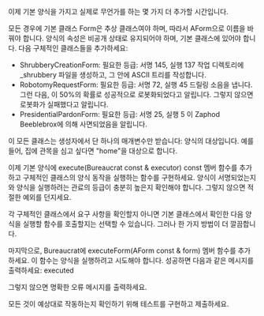 이제 기본 양식을 가지고 실제로 무언가를 하는 몇 가지 더 추가할 시간입니다.

모든 경우에 기본 클래스 Form은 추상 클래스여야 하며, 따라서 AForm으로 이름을 바꿔야 합니다. 양식의 속성은 비공개 상태로 유지되어야 하며, 기본 클래스에 있어야 합니다.
다음 구체적인 클래스들을 추가하세요:
- ShrubberyCreationForm: 필요한 등급: 서명 145, 실행 137
  작업 디렉토리에 <target>_shrubbery 파일을 생성하고, 그 안에 ASCII 트리를 작성합니다.
- RobotomyRequestForm: 필요한 등급: 서명 72, 실행 45
  드릴링 소음을 냅니다. 그런 다음, <target>이 50%의 확률로 성공적으로 로봇화되었다고 알립니다. 그렇지 않으면 로봇화가 실패했다고 알립니다.
- PresidentialPardonForm: 필요한 등급: 서명 25, 실행 5
  <target>이 Zaphod Beeblebrox에 의해 사면되었음을 알립니다.

이 모든 클래스는 생성자에서 단 하나의 매개변수만 받습니다: 양식의 대상입니다. 예를 들어, 집에 관목을 심고 싶다면 "home"을 대상으로 합니다.

이제 기본 양식에 execute(Bureaucrat const & executor) const 멤버 함수를 추가하고 구체적인 클래스의 양식 동작을 실행하는 함수를 구현하세요. 양식이 서명되었는지와 양식을 실행하려는 관료의 등급이 충분히 높은지 확인해야 합니다. 그렇지 않으면 적절한 예외를 던지세요.

각 구체적인 클래스에서 요구 사항을 확인할지 아니면 기본 클래스에서 확인한 다음 양식을 실행할 함수를 호출할지는 선택할 수 있습니다. 그러나 한 가지 방법이 더 깔끔합니다.

마지막으로, Bureaucrat에 executeForm(AForm const & form) 멤버 함수를 추가하세요. 이 함수는 양식을 실행하려고 시도해야 합니다. 성공하면 다음과 같은 메시지를 출력하세요:
<bureaucrat> executed <form>
그렇지 않으면 명확한 오류 메시지를 출력하세요.

모든 것이 예상대로 작동하는지 확인하기 위해 테스트를 구현하고 제출하세요.
